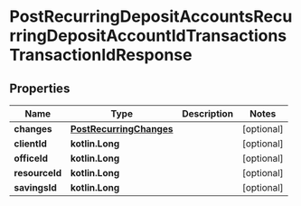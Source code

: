 
# PostRecurringDepositAccountsRecurringDepositAccountIdTransactionsTransactionIdResponse

## Properties
| Name | Type | Description | Notes |
| ------------ | ------------- | ------------- | ------------- |
| **changes** | [**PostRecurringChanges**](PostRecurringChanges.md) |  |  [optional] |
| **clientId** | **kotlin.Long** |  |  [optional] |
| **officeId** | **kotlin.Long** |  |  [optional] |
| **resourceId** | **kotlin.Long** |  |  [optional] |
| **savingsId** | **kotlin.Long** |  |  [optional] |



